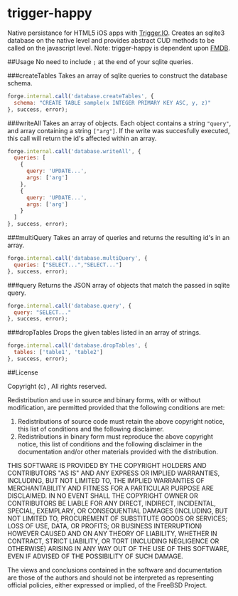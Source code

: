 trigger-happy
=============
Native persistance for HTML5 iOS apps with [Trigger.IO](https://trigger.io/docs/current/api/native_plugins/index.html). Creates an sqlite3 database on the native level and provides abstract CUD methods to be called on the javascript level. Note: trigger-happy is dependent upon [FMDB](https://github.com/ccgus/fmdb).

##Usage
No need to include `;` at the end of your sqlite queries.

###createTables
Takes an array of sqlite queries to construct the database schema.
```js
forge.internal.call('database.createTables', {
  schema: "CREATE TABLE sample(x INTEGER PRIMARY KEY ASC, y, z)"
}, success, error);
```

###writeAll
Takes an array of objects. Each object contains a string `"query"`, and array containing a string `["arg"]`. If the write was succesfully executed, this call will return the id's affected within an array.
```js
forge.internal.call('database.writeAll', {
  queries: [
    {
      query: 'UPDATE...',
      args: ['arg']
    },
    {
      query: 'UPDATE...',
      args: ['arg']
    }
  ]
}, success, error);
```

###multiQuery
Takes an array of queries and returns the resulting id's in an array.
```js
forge.internal.call('database.multiQuery', {
  queries: ["SELECT...","SELECT..."]
}, success, error);
```

###query
Returns the JSON array of objects that match the passed in sqlite query.
```js
forge.internal.call('database.query', {
  query: "SELECT..."
}, success, error);
```

###dropTables
Drops the given tables listed in an array of strings.
```js
forge.internal.call('database.dropTables', {
  tables: ['table1', 'table2']
}, success, error);
```

##License

Copyright (c) <YEAR>, <OWNER>
All rights reserved.

Redistribution and use in source and binary forms, with or without
modification, are permitted provided that the following conditions are met: 

1. Redistributions of source code must retain the above copyright notice, this
   list of conditions and the following disclaimer. 
2. Redistributions in binary form must reproduce the above copyright notice,
   this list of conditions and the following disclaimer in the documentation
   and/or other materials provided with the distribution. 

THIS SOFTWARE IS PROVIDED BY THE COPYRIGHT HOLDERS AND CONTRIBUTORS "AS IS" AND
ANY EXPRESS OR IMPLIED WARRANTIES, INCLUDING, BUT NOT LIMITED TO, THE IMPLIED
WARRANTIES OF MERCHANTABILITY AND FITNESS FOR A PARTICULAR PURPOSE ARE
DISCLAIMED. IN NO EVENT SHALL THE COPYRIGHT OWNER OR CONTRIBUTORS BE LIABLE FOR
ANY DIRECT, INDIRECT, INCIDENTAL, SPECIAL, EXEMPLARY, OR CONSEQUENTIAL DAMAGES
(INCLUDING, BUT NOT LIMITED TO, PROCUREMENT OF SUBSTITUTE GOODS OR SERVICES;
LOSS OF USE, DATA, OR PROFITS; OR BUSINESS INTERRUPTION) HOWEVER CAUSED AND
ON ANY THEORY OF LIABILITY, WHETHER IN CONTRACT, STRICT LIABILITY, OR TORT
(INCLUDING NEGLIGENCE OR OTHERWISE) ARISING IN ANY WAY OUT OF THE USE OF THIS
SOFTWARE, EVEN IF ADVISED OF THE POSSIBILITY OF SUCH DAMAGE.

The views and conclusions contained in the software and documentation are those
of the authors and should not be interpreted as representing official policies, 
either expressed or implied, of the FreeBSD Project.
